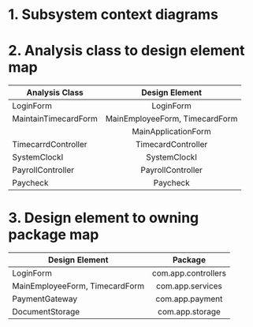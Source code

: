 # 1. Subsystem context diagrams



# 2. Analysis class to design element map

| Analysis Class	       | Design Element                |
| ---------------------- |:-----------------------------:|
| LoginForm              | LoginForm                     |
| MaintainTimecardForm   | MainEmployeeForm, TimecardForm|
|                        | MainApplicationForm           |
| TimecarrdController    | TimecardController            |
| SystemClockI           | SystemClockI                  |
| PayrollController      | PayrollController             |
| Paycheck               | Paycheck                      |

# 3. Design element to owning package map

| Design Element	                  | Package             |
| --------------------------------- |:-------------------:|
| LoginForm	                        | com.app.controllers |
| MainEmployeeForm, TimecardForm	  | com.app.services    |
| PaymentGateway    | com.app.payment     |
| DocumentStorage   | com.app.storage     |
